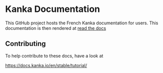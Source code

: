 Kanka Documentation
=======================================

This GitHub project hosts the French Kanka documentation for users. This documentation is then rendered at [read the docs](https://docs.kanka.io/fr/latest/index.html)

## Contributing

To help contribute to these docs, have a look at

https://docs.kanka.io/en/stable/tutorial/

